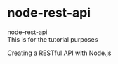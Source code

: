 # node-rest-api
node-rest-api		
This is for the tutorial purposes

Creating a RESTful API with Node.js
